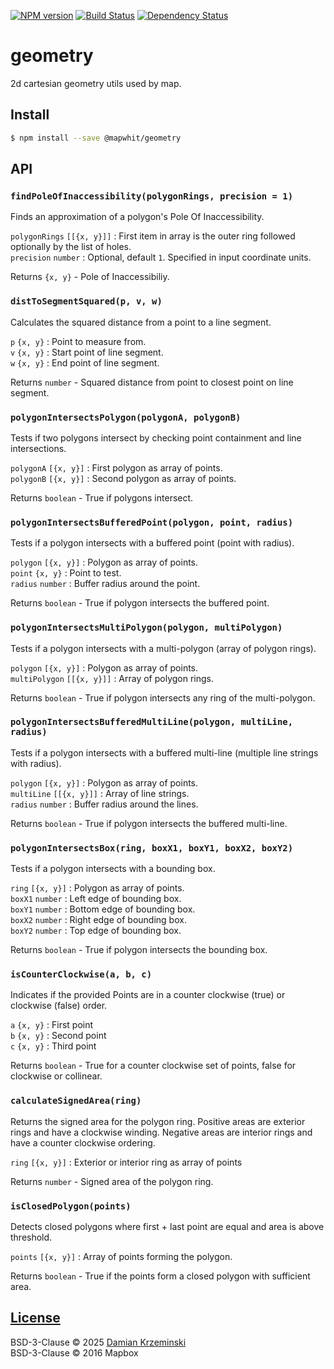 [![NPM version][npm-image]][npm-url]
[![Build Status][build-image]][build-url]
[![Dependency Status][deps-image]][deps-url]

# geometry

2d cartesian geometry utils used by map.

## Install

```sh  
$ npm install --save @mapwhit/geometry
```  

## API

### `findPoleOfInaccessibility(polygonRings, precision = 1)`

Finds an approximation of a polygon's Pole Of Inaccessibility.

`polygonRings` `[[{x, y}]]` : First item in array is the outer ring followed optionally by the list of holes.  
`precision` `number` : Optional, default `1`. Specified in input coordinate units.  

Returns `{x, y}` - Pole of Inaccessibiliy.

### `distToSegmentSquared(p, v, w)`

Calculates the squared distance from a point to a line segment.

`p` `{x, y}` : Point to measure from.  
`v` `{x, y}` : Start point of line segment.  
`w` `{x, y}` : End point of line segment.  

Returns `number` - Squared distance from point to closest point on line segment.

### `polygonIntersectsPolygon(polygonA, polygonB)`

Tests if two polygons intersect by checking point containment and line intersections.

`polygonA` `[{x, y}]` : First polygon as array of points.  
`polygonB` `[{x, y}]` : Second polygon as array of points.  

Returns `boolean` - True if polygons intersect.

### `polygonIntersectsBufferedPoint(polygon, point, radius)`

Tests if a polygon intersects with a buffered point (point with radius).

`polygon` `[{x, y}]` : Polygon as array of points.  
`point` `{x, y}` : Point to test.  
`radius` `number` : Buffer radius around the point.  

Returns `boolean` - True if polygon intersects the buffered point.

### `polygonIntersectsMultiPolygon(polygon, multiPolygon)`

Tests if a polygon intersects with a multi-polygon (array of polygon rings).

`polygon` `[{x, y}]` : Polygon as array of points.  
`multiPolygon` `[[{x, y}]]` : Array of polygon rings.  

Returns `boolean` - True if polygon intersects any ring of the multi-polygon.

### `polygonIntersectsBufferedMultiLine(polygon, multiLine, radius)`

Tests if a polygon intersects with a buffered multi-line (multiple line strings with radius).

`polygon` `[{x, y}]` : Polygon as array of points.  
`multiLine` `[[{x, y}]]` : Array of line strings.  
`radius` `number` : Buffer radius around the lines.  

Returns `boolean` - True if polygon intersects the buffered multi-line.

### `polygonIntersectsBox(ring, boxX1, boxY1, boxX2, boxY2)`

Tests if a polygon intersects with a bounding box.

`ring` `[{x, y}]` : Polygon as array of points.  
`boxX1` `number` : Left edge of bounding box.  
`boxY1` `number` : Bottom edge of bounding box.  
`boxX2` `number` : Right edge of bounding box.  
`boxY2` `number` : Top edge of bounding box.  

Returns `boolean` - True if polygon intersects the bounding box.

### `isCounterClockwise(a, b, c)`

Indicates if the provided Points are in a counter clockwise (true) or clockwise (false) order.

`a` `{x, y}` : First point  
`b` `{x, y}` : Second point  
`c` `{x, y}` : Third point  

Returns `boolean` - True for a counter clockwise set of points, false for clockwise or collinear.

### `calculateSignedArea(ring)`

Returns the signed area for the polygon ring. Positive areas are exterior rings and have a clockwise winding. Negative areas are interior rings and have a counter clockwise ordering.

`ring` `[{x, y}]` : Exterior or interior ring as array of points  

Returns `number` - Signed area of the polygon ring.

### `isClosedPolygon(points)`

Detects closed polygons where first + last point are equal and area is above threshold.

`points` `[{x, y}]` : Array of points forming the polygon.  

Returns `boolean` - True if the points form a closed polygon with sufficient area.

## [License](LICENSE)

BSD-3-Clause © 2025 [Damian Krzeminski](https://pirxpilot.me)  
BSD-3-Clause © 2016 Mapbox

[npm-image]: https://img.shields.io/npm/v/@mapwhit/geometry
[npm-url]: https://npmjs.org/package/@mapwhit/geometry

[build-url]: https://github.com/mapwhit/geometry/actions/workflows/check.yaml
[build-image]: https://img.shields.io/github/actions/workflow/status/mapwhit/geometry/check.yaml?branch=main

[deps-image]: https://img.shields.io/librariesio/release/npm/@mapwhit/geometry
[deps-url]: https://libraries.io/npm/@mapwhit%2Fgeometry
